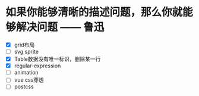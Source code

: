 

如果你能够清晰的描述问题，那么你就能够解决问题 —— 鲁迅
==


- [X] grid布局
- [ ] svg  sprite
- [x] Table数据没有唯一标识，删除某一行
- [x] regular-expression
- [ ] animation
- [ ] vue css穿透
- [ ] postcss 
